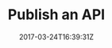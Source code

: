 ---
date: 2017-03-24T16:39:31Z
title: Publish an API
weight: 16
menu:
    main:
        parent: "Tyk Operator"
---
